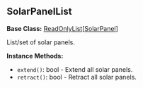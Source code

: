 ## SolarPanelList

**Base Class:** [ReadOnlyList](../API/ReadOnlyList.1.md)\[[SolarPanel](SolarPanel.md)\]

List/set of solar panels.


**Instance Methods:**
- `extend()`: bool - Extend all solar panels.
- `retract()`: bool - Retract all solar panels.

